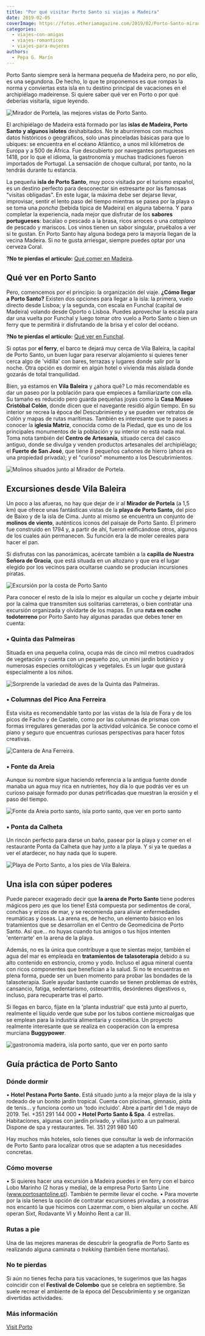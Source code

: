 ```yaml
---
title: "Por qué visitar Porto Santo si viajas a Madeira"
date: 2019-02-05
coverImage: https://fotos.etheriamagazine.com/2019/02/Porto-Santo-mirador-e1562660291487.jpg
categories: 
  - viajes-con-amigas
  - viajes-romanticos
  - viajes-para-mujeres
authors: 
  - Pepa G. Marín
---
```


Porto Santo siempre será la hermana pequeña de Madeira pero, no por ello, es una 
segundona. De hecho, lo que te proponemos es que rompas la norma y conviertas esta isla 
en tu destino principal de vacaciones en el archipiélago madeirense. Si quiere saber qué 
ver en Porto o por qué deberías visitarla, sigue leyendo. 

![Mirador de Portela, las mejores vistas de Porto Santo.](https://fotos.etheriamagazine.com/2019/02/Porto-Santo-mirador-1024x685.jpg "Mirador de Portela, las mejores vistas de Porto Santo. © P.G.")

El archipiélago de Madeira está formado por las **islas de Madeira, Porto Santo y 
algunos islotes** deshabitados. No te aburriremos con muchos datos históricos o 
geográficos, solo unas pinceladas básicas para que lo ubiques: se encuentra en el océano 
Atlántico, a unos mil kilómetros de Europa y a 500 de África. Fue descubierto por 
navegantes portugueses en 1418, por lo que el idioma, la gastronomía y muchas 
tradiciones fueron importados de Portugal. La sensación de choque cultural, por tanto, 
no la tendrás durante tu estancia. 

La pequeña **isla de Porto Santo**, muy poco visitada por el turismo español, es un 
destino perfecto para desconectar sin estresarte por las famosas "visitas obligadas". En 
este lugar, la máxima debe ser dejarse llevar, improvisar, sentir el lento paso del 
tiempo mientras se pasea por la playa o se toma una _poncha_ (bebida típica de Madeira) 
en alguna taberna. Y para completar la experiencia, nada mejor que disfrutar de los 
**sabores portugueses**: bacalao o pescado a la brasa, ricos arroces o una _cataplana_ 
de pescado y mariscos. Los vinos tienen un sabor singular, pruébalos a ver si te gustan. 
En Porto Santo hay alguna bodega pero la mayoría llegan de la vecina Madeira. Si no te 
gusta arriesgar, siempre puedes optar por una cerveza Coral. 

**?No te pierdas el artículo:** [Qué comer en 
Madeira](https://etheriamagazine.com/2022/08/30/que-comer-en-madeira/). 

## Qué ver en Porto Santo

Pero, comencemos por el principio: la organización del viaje. **¿Cómo llegar a Porto 
Santo?** Existen dos opciones para llegar a la isla: la primera, vuelo directo desde 
Lisboa; y la segunda, con escala en Funchal (capital de Madeira) volando desde Oporto o 
Lisboa. Puedes aprovechar la escala para dar una vuelta por Funchal y luego tomar otro 
vuelo a Porto Santo o bien un ferry que te permitirá ir disfrutando de la brisa y el 
color del océano. 

**?No te pierdas el artículo:** [Qué ver en 
Funchal](https://etheriamagazine.com/2022/08/08/que-ver-funchal/). 

Si optas por **el ferry**, el barco te dejará muy cerca de Vila Baleira, la capital de 
Porto Santo, un buen lugar para reservar alojamiento si quieres tener cerca algo de 
'vidilla' con bares, terrazas y lugares donde salir por la noche. Otra opción es dormir 
en algún hotel o vivienda más aislada donde gozarás de total tranquilidad. 

Bien, ya estamos en **Vila Baleira** y ¿ahora qué? Lo más recomendable es dar un paseo 
por la población para que empieces a familiarizarte con ella. Su tamaño es reducido pero 
guarda pequeñas joyas como la **Casa Museo Cristóbal Colón**, donde dicen que el 
navegante residió algún tiempo. En su interior se recrea la época del Descubrimiento y 
se pueden ver retratos de Colón y mapas de rutas marítimas. También es interesante que 
te pases a conocer la **iglesia Matriz**, conocida como de la Piedad, que es uno de los 
principales monumentos de la población y su interior no está nada mal. Toma nota también 
del **Centro de Artesanía**, situado cerca del casco antiguo, donde se divulga y venden 
productos artesanales del archipiélago; el **Fuerte de San José**, que tiene 8 pequeños 
cañones de hierro (ahora es una propiedad privada); y el "curioso" monumento a los 
Descubrimientos. 

![Molinos situados junto al Mirador de Portela.](https://fotos.etheriamagazine.com/2019/02/Porto-santo-Molinos-mirador-portela-1024x642.jpg "Molinos situados junto al Mirador de Portela. © P.G.")

## Excursiones desde Vila Baleira

Un poco a las afueras, no hay que dejar de ir al **Mirador de Portela** (a 1,5 km) que 
ofrece unas fantásticas vistas de la **playa de Porto Santo,** del pico de Baixo y de la 
isla de Cima. Junto al mismo se encuentra un conjunto de **molinos de viento**, 
auténticos iconos del paisaje de Porto Santo. El primero fue construido en 1794 y, a 
partir de ahí, fueron edificándose otros, algunos de los cuales aún permanecen. Su 
función era la de moler cereales para hacer el pan. 

Si disfrutas con las panorámicas, acércate también a la **capilla de Nuestra Señora de 
Gracia**, que está situada en un altozano y que era el lugar elegido por los vecinos 
para ocultarse cuando se producían incursiones piratas. 

![Excursión por la costa de Porto Santo](https://fotos.etheriamagazine.com/2019/02/porto-santo-excursion-coche-1024x696.jpg "Excursión por la costa de Porto Santo © P.G.")

Para conocer el resto de la isla lo mejor es alquilar un coche y dejarte imbuir por la 
calma que transmiten sus solitarias carreteras, o bien contratar una excursión 
organizada y olvidarte de los mapas. En una **ruta en coche todoterreno** por Porto 
Santo hay algunas paradas que debes tener en cuenta: 

### • Quinta das Palmeiras

Situada en una pequeña colina, ocupa más de cinco mil metros cuadrados de vegetación y 
cuenta con un pequeño zoo, un mini jardín botánico y numerosas especies ornitológicas y 
vegetales. Es un lugar que gustará especialmente a los niños. 

![Sorprende la variedad de aves de la Quinta das Palmeiras.](https://fotos.etheriamagazine.com/2019/02/porto-santo-zoo.jpg "Sorprende la variedad de aves de la Quinta das Palmeiras. © P.G.")

### • Columnas del Pico Ana Ferreira

Esta visita es recomendable tanto por las vistas de la Isla de Fora y de los picos de 
Facho y de Castelo, como por las columnas de prismas con formas irregulares generadas 
por la actividad volcánica. Se conoce como el piano y seguro que encuentras curiosas 
perspectivas para hacer fotos creativas. 

![Cantera de Ana Ferreira.](https://fotos.etheriamagazine.com/2019/02/Porto-santo-Ana-Ferreira.jpg "Cantera de Ana Ferreira. © P.G.")

### • Fonte da Areia

Aunque su nombre sigue haciendo referencia a la antigua fuente donde manaba un agua muy 
rica en nutrientes, hoy día lo que podrás ver es un curioso paisaje formado por dunas 
petrificadas que muestran la erosión y el paso del tiempo. 

![Fonte da Areia porto santo, isla porto santo, que ver en porto santo](https://fotos.etheriamagazine.com/2019/02/porto-santo-fonte-areia-1024x676.jpg "Dunas petrificadas en Fonte da Areia. © P.G.")

### • Ponta da Calheta

Un rincón perfecto para darse un baño, pasear por la playa y comer en el restaurante 
Ponta da Calheta que hay junto a la playa. Y si ya te quedas a ver el atardecer, no hay 
nada que lo supere. 

![Playa de Porto Santo, a los pies de Vila Baleira.](https://fotos.etheriamagazine.com/2019/02/Porto-santo-playas-1024x683.jpg "Playa de Porto Santo, a los pies de Vila Baleira. © P.G.")

## Una isla con súper poderes

Puede parecer exagerado decir que **la arena de Porto Santo** tiene poderes mágicos pero 
¡es que los tiene! Está compuesta por sedimentos de coral, conchas y erizos de mar, y se 
recomienda para aliviar enfermedades reumáticas y óseas. La arena es, de hecho, un 
elemento básico en los tratamientos que se desarrollan en el Centro de Geomedicina de 
Porto Santo. Así que... no huyas cuando tus amigos o tus hijos intenten 'enterrarte' en 
la arena de la playa. 

Además, no es la única que contribuye a que te sientas mejor, también el agua del mar es 
empleada en **tratamientos de talasoterapia** debido a su alto contenido en estroncio, 
cromo y yodo. Incluso el agua mineral cuenta con ricos componentes que benefician a la 
salud. Si no te encuentras en plena forma, puede ser un buen momento para probar las 
bondades de la talasoterapia. Suele ayudar bastante cuando se tienen problemas de 
estrés, cansancio, fatiga, sedentarismo, osteoartritis, desórdenes digestivos o, 
incluso, para recuperarte tras el parto. 

Si llegas en barco, fíjate en la 'planta industrial' que está junto al puerto, realmente 
el líquido verde que sube por los tubos contiene microalgas que se emplean para la 
industria alimentaria y cosmética. Un proyecto realmente interesante que se realiza en 
cooperación con la empresa murciana **Buggypower**. 

![gastronomia madeira, isla porto santo, que ver en porto santo](https://fotos.etheriamagazine.com/2019/02/Porto-santo-comer-1024x718.jpg "Plato de pulpo del restaurante de Ponta da Calheta. © P.G.")

## Guía práctica de Porto Santo

### Dónde dormir

• **Hotel Pestana Porto Santo.** Está situado junto a la mejor playa de la isla y 
rodeado de un bonito jardín tropical. Cuenta con piscinas, gimnasio, pista de tenis... y 
funciona como un 'todo incluido'. Abre a partir del 1 de mayo de 2019. Tel. +351 291 144 
000 • **Hotel Porto Santo & Spa**. 4 estrellas. Habitaciones, algunas con jardín 
privado, y villas junto a un palmeral. Dispone de spa y restaurantes. Tel. 351 291 980 
140 

Hay muchos más hoteles, solo tienes que consultar la web de información de Porto Santo 
para localizar otros que se adapten a tus necesidades concretas. 

### Cómo moverse

• Si quieres hacer una excursión a Madeira puedes ir en ferry con el barco Lobo Marinho 
(2 horas y media), de la empresa Porto Santo Line (www.portosantoline.pt). También te 
permite llevar el coche. • Para moverte por la isla tienes la opción de contratar 
excursiones privadas, a nosotras nos encantó la que hicimos con Lazermar.com, o bien 
alquilar un coche. Allí operan Sixt, Rodavante VI y Moinho Rent a car III. 

### Rutas a pie

Una de las mejores maneras de descubrir la geografía de Porto Santo es realizando alguna 
caminata o _trekking_ (también tiene montañas). 

### No te pierdas

Si aún no tienes fecha para tus vacaciones, te sugerimos que las hagas coincidir con el 
**Festival de Colombo** que se celebra en septiembre. Se suele recrear el ambiente de la 
época del Descubrimiento y se organizan divertidas actividades. 

### Más información  

[Visit Porto](http://www.visitportosanto.pt)
